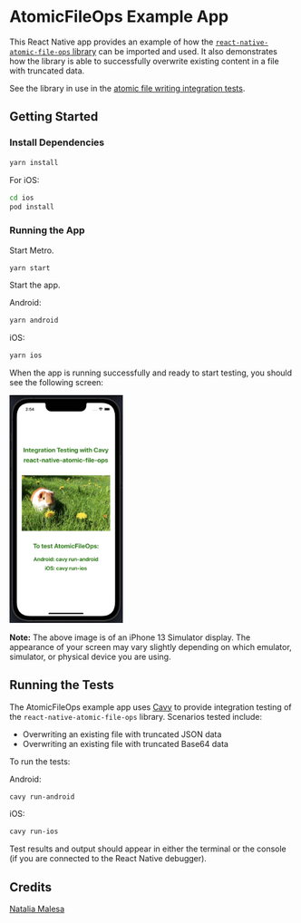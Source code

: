 # AtomicFileOps Example App

This React Native app provides an example of how the [`react-native-atomic-file-ops` library](https://github.com/nmalesa/react-native-atomic-file-ops) can be imported and used. It also demonstrates how the library is able to successfully overwrite existing content in a file with truncated data.

See the library in use in the [atomic file writing integration tests](https://github.com/nmalesa/react-native-atomic-file-ops/blob/main/example/specs/atomicFileWritingSpec.js).

## Getting Started

### Install Dependencies

```sh
yarn install
```

For iOS:

```sh
cd ios
pod install
```

### Running the App

Start Metro.

```sh
yarn start
```

Start the app.

Android:

```sh
yarn android
```

iOS:

```sh
yarn ios
```

When the app is running successfully and ready to start testing, you should see the following screen:

<img src="https://github.com/nmalesa/react-native-atomic-file-ops/blob/main/example/assets/landingScreen.png" width="200" alt="AtomicFileOps Example App Landing Screen">

**Note:** The above image is of an iPhone 13 Simulator display. The appearance of your screen may vary slightly depending on which emulator, simulator, or physical device you are using.

## Running the Tests

The AtomicFileOps example app uses [Cavy](https://cavy.app/) to provide integration testing of the `react-native-atomic-file-ops` library. Scenarios tested include:

- Overwriting an existing file with truncated JSON data
- Overwriting an existing file with truncated Base64 data

To run the tests:

Android:

```sh
cavy run-android
```

iOS:

```sh
cavy run-ios
```

Test results and output should appear in either the terminal or the console (if you are connected to the React Native debugger).

## Credits

[Natalia Malesa](https://github.com/nmalesa)
